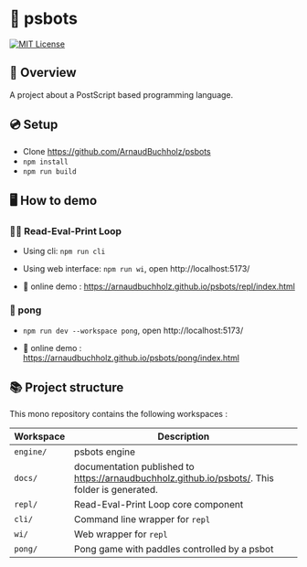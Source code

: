 # 🤖 psbots

[![MIT License](https://img.shields.io/badge/License-MIT-yellow.svg)](https://opensource.org/licenses/MIT)

## 🍁 Overview

A project about a PostScript based programming language.

## 💿 Setup

* Clone https://github.com/ArnaudBuchholz/psbots
* `npm install`
* `npm run build`

## 🖥️ How to demo

### 🧑‍💻 Read-Eval-Print Loop

* Using cli: `npm run cli`
* Using web interface: `npm run wi`, open http://localhost:5173/

* 🛜 online demo : https://arnaudbuchholz.github.io/psbots/repl/index.html

### 🏓 pong

* `npm run dev --workspace pong`, open http://localhost:5173/

* 🛜 online demo : https://arnaudbuchholz.github.io/psbots/pong/index.html

## 📚 Project structure

This mono repository contains the following workspaces :

|Workspace|Description|
|---|---|
|`engine/`|psbots engine
|`docs/`|documentation published to https://arnaudbuchholz.github.io/psbots/. This folder is generated.
|`repl/`|Read-Eval-Print Loop core component
|`cli/`|Command line wrapper for `repl`
|`wi/`|Web wrapper for `repl`
|`pong/`|Pong game with paddles controlled by a psbot